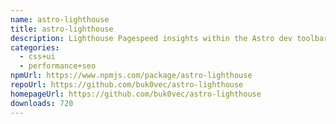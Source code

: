 ```yaml
---
name: astro-lighthouse
title: astro-lighthouse
description: Lighthouse Pagespeed insights within the Astro dev toolbar
categories:
  - css+ui
  - performance+seo
npmUrl: https://www.npmjs.com/package/astro-lighthouse
repoUrl: https://github.com/buk0vec/astro-lighthouse
homepageUrl: https://github.com/buk0vec/astro-lighthouse
downloads: 720
---
```

